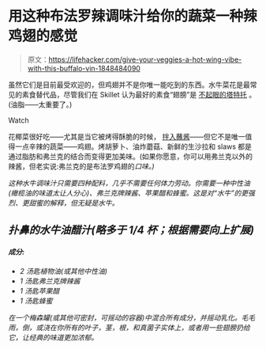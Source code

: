 # 用这种布法罗辣调味汁给你的蔬菜一种辣鸡翅的感觉

> 原文：<https://lifehacker.com/give-your-veggies-a-hot-wing-vibe-with-this-buffalo-vin-1848484090>

虽然它们是目前最受欢迎的，但鸡翅并不是你唯一能吃到的东西。水牛菜花是最常见的素食替代品，尽管我们在 Skillet 认为最好的素食“翅膀”是 [不起眼的塔特托](https://lifehacker.com/the-best-vegan-buffalo-wings-are-just-tater-tots-1846508364) 。(油脂——太重要了。)

Watch

花椰菜很好吃——尤其是当它被烤得酥脆的时候， [拌入蘸酱](https://lifehacker.com/make-this-buffalo-cauliflower-dip-for-super-bowl-sunday-1832245628)——但它不是唯一值得一点辛辣的蔬菜——鸡翅。烤胡萝卜、油炸蘑菇、新鲜的生沙拉和 slaws 都是通过脂肪和弗兰克的结合而变得更加美味。(如果你愿意，你可以用弗兰克以外的辣酱，但老实说:弗兰克的是布法罗鸡翅的*口味。)*

*这种水牛调味汁只需要四种配料，几乎不需要任何体力劳动。你需要一种中性油(橄榄油的味道太让人分心)、弗兰克牌辣酱、苹果醋和蜂蜜。这是对“水牛”的更强烈、更甜蜜的解释，但无疑是水牛。*

## *扑鼻的水牛油醋汁(略多于 1/4 杯；根据需要向上扩展)*

#### *成分:*

*   *2 汤匙植物油(或其他中性油)*
*   *1 汤匙弗兰克牌辣酱*
*   *1 汤匙苹果醋*
*   *1 汤匙蜂蜜*

*在一个梅森罐(或其他可密封，可摇动的容器)中混合所有成分，并摇动乳化。毛毛雨，倒，或浇在你所有的叶子，茎，根，和真菌子实体上，或者用一些翅膀扔给它，让经典的味道更加浓郁。*
